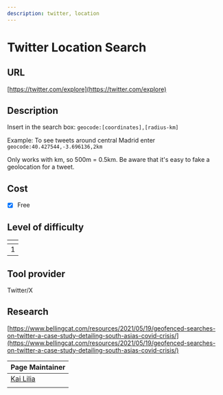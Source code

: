 ```yaml
---
description: twitter, location
---
```


# Twitter Location Search

## URL

[https://twitter.com/explore](https://twitter.com/explore)

## Description

Insert in the search box: `geocode:[coordinates],[radius-km]`

Example: To see tweets around central Madrid enter `geocode:40.427544,-3.696136,2km`

Only works with km, so 500m = 0.5km. Be aware that it's easy to fake a geolocation for a tweet.

## Cost

* [x] Free

## Level of difficulty

<table><thead><tr><th data-type="rating" data-max="5"></th></tr></thead><tbody><tr><td>1</td></tr></tbody></table>

## Tool provider

Twitter/X

## Research

[https://www.bellingcat.com/resources/2021/05/19/geofenced-searches-on-twitter-a-case-study-detailing-south-asias-covid-crisis/](https://www.bellingcat.com/resources/2021/05/19/geofenced-searches-on-twitter-a-case-study-detailing-south-asias-covid-crisis/)

<table><thead><tr><th data-type="users" data-multiple>Page Maintainer</th></tr></thead><tbody><tr><td><a href="https://app.gitbook.com/u/sJIljbKbFva9PHVVmkcbA9IcbRj1">Kai Lilia</a></td></tr><tr><td></td></tr></tbody></table>
